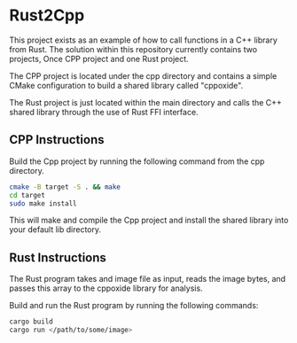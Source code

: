 # Rust2Cpp

This project exists as an example of how to call functions in a C++ library from Rust.   The solution within this repository currently contains two projects, Once CPP project and one Rust project.

The CPP project is located under the cpp directory and contains a simple CMake configuration to build a shared library  called "cppoxide".

The Rust project is just located within the main directory and calls the C++ shared library through the use of Rust FFI interface.

## CPP Instructions

Build the Cpp project by running the following command from the cpp directory.

```bash
cmake -B target -S . && make
cd target 
sudo make install
```

This will make and compile the Cpp project and install the shared library into your default lib directory.

## Rust Instructions

The Rust program takes and image file as input, reads the image bytes, and passes this array to the cppoxide library for analysis.

Build and run the Rust program by running the following commands:

```bash
cargo build
cargo run </path/to/some/image>
```
